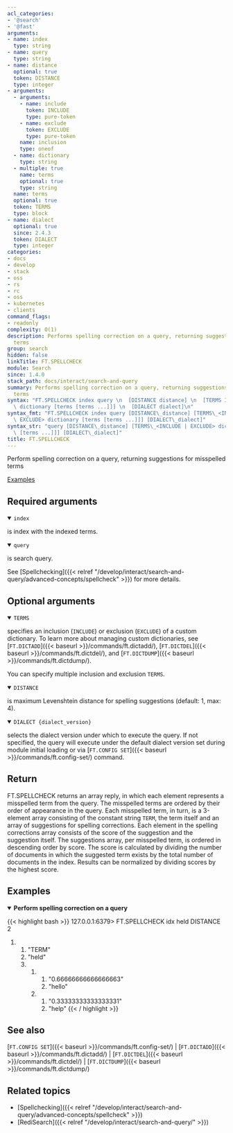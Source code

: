 ```yaml
---
acl_categories:
- '@search'
- '@fast'
arguments:
- name: index
  type: string
- name: query
  type: string
- name: distance
  optional: true
  token: DISTANCE
  type: integer
- arguments:
  - arguments:
    - name: include
      token: INCLUDE
      type: pure-token
    - name: exclude
      token: EXCLUDE
      type: pure-token
    name: inclusion
    type: oneof
  - name: dictionary
    type: string
  - multiple: true
    name: terms
    optional: true
    type: string
  name: terms
  optional: true
  token: TERMS
  type: block
- name: dialect
  optional: true
  since: 2.4.3
  token: DIALECT
  type: integer
categories:
- docs
- develop
- stack
- oss
- rs
- rc
- oss
- kubernetes
- clients
command_flags:
- readonly
complexity: O(1)
description: Performs spelling correction on a query, returning suggestions for misspelled
  terms
group: search
hidden: false
linkTitle: FT.SPELLCHECK
module: Search
since: 1.4.0
stack_path: docs/interact/search-and-query
summary: Performs spelling correction on a query, returning suggestions for misspelled
  terms
syntax: "FT.SPELLCHECK index query \n  [DISTANCE distance] \n  [TERMS INCLUDE | EXCLUDE\
  \ dictionary [terms [terms ...]]] \n  [DIALECT dialect]\n"
syntax_fmt: "FT.SPELLCHECK index query [DISTANCE\_distance] [TERMS\_<INCLUDE |\n \
  \ EXCLUDE> dictionary [terms [terms ...]]] [DIALECT\_dialect]"
syntax_str: "query [DISTANCE\_distance] [TERMS\_<INCLUDE | EXCLUDE> dictionary [terms\
  \ [terms ...]]] [DIALECT\_dialect]"
title: FT.SPELLCHECK
---
```


Perform spelling correction on a query, returning suggestions for misspelled terms

[Examples](#examples)

## Required arguments

<details open>
<summary><code>index</code></summary>

is index with the indexed terms.
</details>

<details open>
<summary><code>query</code></summary> 

is search query.
</details>

See [Spellchecking]({{< relref "/develop/interact/search-and-query/advanced-concepts/spellcheck" >}}) for more details.

## Optional arguments

<details open>
<summary><code>TERMS</code></summary>

specifies an inclusion (`INCLUDE`) or exclusion (`EXCLUDE`) of a custom dictionary. To learn more about managing custom dictionaries, see [`FT.DICTADD`]({{< baseurl >}}/commands/ft.dictadd/), [`FT.DICTDEL`]({{< baseurl >}}/commands/ft.dictdel/), and [`FT.DICTDUMP`]({{< baseurl >}}/commands/ft.dictdump/).

You can specify multiple inclusion and exclusion `TERMS`.
</details>

<details open>
<summary><code>DISTANCE</code></summary> 

is maximum Levenshtein distance for spelling suggestions (default: 1, max: 4).
</details>

<details open>
<summary><code>DIALECT {dialect_version}</code></summary> 

selects the dialect version under which to execute the query. If not specified, the query will execute under the default dialect version set during module initial loading or via [`FT.CONFIG SET`]({{< baseurl >}}/commands/ft.config-set/) command.
</details>

## Return

FT.SPELLCHECK returns an array reply, in which each element represents a misspelled term from the query. The misspelled terms are ordered by their order of appearance in the query. 
Each misspelled term, in turn, is a 3-element array consisting of the constant string `TERM`, the term itself and an array of suggestions for spelling corrections.
Each element in the spelling corrections array consists of the score of the suggestion and the suggestion itself. The suggestions array, per misspelled term, is ordered in descending order by score.
The score is calculated by dividing the number of documents in which the suggested term exists by the total number of documents in the index. Results can be normalized by dividing scores by the highest score.

## Examples

<details open>
<summary><b>Perform spelling correction on a query</b></summary>

{{< highlight bash >}}
127.0.0.1:6379> FT.SPELLCHECK idx held DISTANCE 2
1) 1) "TERM"
   2) "held"
   3) 1) 1) "0.66666666666666663"
         2) "hello"
      2) 1) "0.33333333333333331"
         2) "help"
{{< / highlight >}}
</details>

## See also

[`FT.CONFIG SET`]({{< baseurl >}}/commands/ft.config-set/) | [`FT.DICTADD`]({{< baseurl >}}/commands/ft.dictadd/) | [`FT.DICTDEL`]({{< baseurl >}}/commands/ft.dictdel/) | [`FT.DICTDUMP`]({{< baseurl >}}/commands/ft.dictdump/)

## Related topics

- [Spellchecking]({{< relref "/develop/interact/search-and-query/advanced-concepts/spellcheck" >}})
- [RediSearch]({{< relref "/develop/interact/search-and-query/" >}})